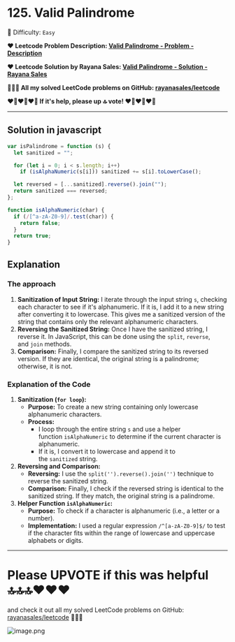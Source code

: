 # 125. Valid Palindrome

🌱 Difficulty: `Easy`

**❤️ Leetcode Problem Description: [Valid Palindrome - Problem - Description](https://leetcode.com/problems/valid-palindrome/description/)**

**❤️ Leetcode Solution by Rayana Sales: [Valid Palindrome - Solution - Rayana Sales](https://leetcode.com/problems/valid-palindrome/solutions/5681897/javascript-solution-explanation/)**

**💁🏻‍♀️ All my solved LeetCode problems on GitHub: [rayanasales/leetcode](https://github.com/rayanasales/leetcode)**

**❤️‍🔥❤️‍🔥❤️‍🔥 If it's help, please up 🔝 vote! ❤️‍🔥❤️‍🔥❤️‍🔥**

---

## Solution in javascript

```js
var isPalindrome = function (s) {
  let sanitized = "";

  for (let i = 0; i < s.length; i++)
    if (isAlphaNumeric(s[i])) sanitized += s[i].toLowerCase();

  let reversed = [...sanitized].reverse().join("");
  return sanitized === reversed;
};

function isAlphaNumeric(char) {
  if (/[^a-zA-Z0-9]/.test(char)) {
    return false;
  }
  return true;
}
```

## Explanation

### The approach

1. **Sanitization of Input String:** I iterate through the input string `s`, checking each character to see if it's alphanumeric. If it is, I add it to a new string after converting it to lowercase. This gives me a sanitized version of the string that contains only the relevant alphanumeric characters.
2. **Reversing the Sanitized String:** Once I have the sanitized string, I reverse it. In JavaScript, this can be done using the `split`, `reverse`, and `join` methods.
3. **Comparison:** Finally, I compare the sanitized string to its reversed version. If they are identical, the original string is a palindrome; otherwise, it is not.

### **Explanation of the Code**

1. **Sanitization (`for loop`):**
   - **Purpose:** To create a new string containing only lowercase alphanumeric characters.
   - **Process:**
     - I loop through the entire string `s` and use a helper function `isAlphaNumeric` to determine if the current character is alphanumeric.
     - If it is, I convert it to lowercase and append it to the `sanitized` string.
2. **Reversing and Comparison:**
   - **Reversing:** I use the `split('').reverse().join('')` technique to reverse the sanitized string.
   - **Comparison:** Finally, I check if the reversed string is identical to the sanitized string. If they match, the original string is a palindrome.
3. **Helper Function `isAlphaNumeric`:**
   - **Purpose:** To check if a character is alphanumeric (i.e., a letter or a number).
   - **Implementation:** I used a regular expression `/^[a-zA-Z0-9]$/` to test if the character fits within the range of lowercase and uppercase alphabets or digits.

---

# Please UPVOTE if this was helpful 🔝🔝🔝❤️❤️❤️

and check it out all my solved LeetCode problems on GitHub: [rayanasales/leetcode](https://github.com/rayanasales/leetcode) 🤙😚🤘

![image.png](https://assets.leetcode.com/users/images/57bce3b1-56e2-4c20-9cdf-b61fef26b93b_1725494158.6252415.png)
